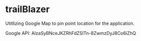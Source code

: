 # trailBlazer
Utitlizing Google Map to pin point location for the application.

Google API:
AIzaSyBNceJKZRhFdZSITn-8ZwmzDyJ8Co6iZhQ

